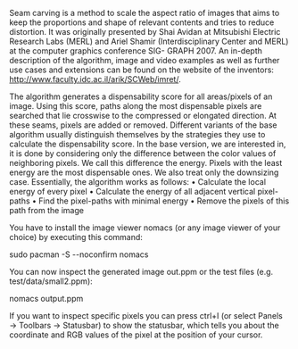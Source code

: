 Seam carving is a method to scale the aspect ratio of images that aims to keep the proportions and shape of relevant contents and tries to reduce distortion. It was originally presented by Shai Avidan at Mitsubishi Electric Research Labs (MERL) and Ariel Shamir (Interdisciplinary Center and MERL) at the computer graphics conference SIG- GRAPH 2007. An in-depth description of the algorithm, image and video examples as well as further use cases and extensions can be found on the website of the inventors:
http://www.faculty.idc.ac.il/arik/SCWeb/imret/.

The algorithm generates a dispensability score for all areas/pixels of an image. Using this score, paths along the most dispensable pixels are searched that lie crosswise to the compressed or elongated direction. At these seams, pixels are added or removed. Different variants of the base algorithm usually distinguish themselves by the strategies they use to calculate the dispensability score. In the base version, we are interested in, it is done by considering only the difference between the color values of neighboring pixels. We call this difference the energy. Pixels with the least energy are the most dispensable ones. We also treat only the downsizing case.
Essentially, the algorithm works as follows:
• Calculate the local energy of every pixel
• Calculate the energy of all adjacent vertical pixel-paths • Find the pixel-paths with minimal energy
• Remove the pixels of this path from the image


You have to install the image viewer nomacs (or
any image viewer of your choice) by executing this command:

sudo pacman -S --noconfirm nomacs

You can now inspect the generated image out.ppm or the test files (e.g. test/data/small2.ppm):

nomacs output.ppm

If you want to inspect specific pixels you can press ctrl+I (or select Panels → Toolbars → Statusbar) to show the
statusbar, which tells you about the coordinate and RGB values of the pixel at the position of your cursor.
